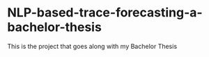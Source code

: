 # NLP-based-trace-forecasting-a-bachelor-thesis
This is the project that goes along with my Bachelor Thesis
